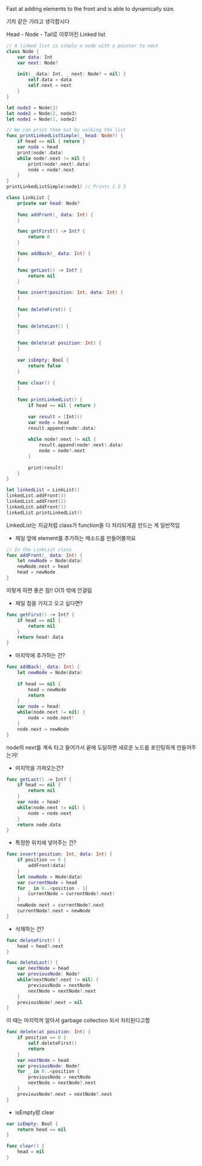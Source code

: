
Fast at  adding elements to the front
and is able to dynamically size.

기차 같은 거라고 생각합시다

Head - Node - Tail로 이루어진 Linked list

```swift
// A linked list is simply a node with a pointer to next
class Node {
	var data: Int
	var next: Node?
	
	init(_ data: Int, _ next: Node? = nil) {
		self.data = data
		self.next = next
	}
}

let node3 = Node(3)
let node2 = Node(2, node3)
let node1 = Node(1, node2)

// We can print them out by walking the list
func printLinkedListSimple(_ head: Node?) {
	if head == nil { return }
	var node = head
	print(node!.data)
	while node?.next != nil {
		print(node!.next!.data)
		node = node?.next
	}
}
printLinkedListSimple(node1) // Prints 1 2 3 
```

```swift
class LinkList {
    private var head: Node?
        
    func addFront(_ data: Int) {
    }

    func getFirst() -> Int? {
        return 0
    }

    func addBack(_ data: Int) {
    }

    func getLast() -> Int? {
        return nil
    }

    func insert(position: Int, data: Int) {
    }
    
    func deleteFirst() {
    }

    func deleteLast() {
    }
    
    func delete(at position: Int) {
    }
    
    var isEmpty: Bool {
        return false
    }
    
    func clear() {
    }
    
    func printLinkedList() {
        if head == nil { return }
        
        var result = [Int]()
        var node = head
        result.append(node!.data)
        
        while node?.next != nil {
            result.append(node!.next!.data)
            node = node?.next
        }
        
        print(result)
    }
}

let linkedList = LinkList()
linkedList.addFront(3)
linkedList.addFront(2)
linkedList.addFront(1)
linkedList.printLinkedList()
```

LinkedList는 지금처럼 class가 function들 다 처리되게끔 만드는 게 일반적임  

- 제일 앞에 element를 추가하는 메소드를 만들어볼까요
```swift
// In the LinkList class
func addFront(_ data: Int) {
	let newNode = Node(data)
	newNode.next = head
	head = newNode
}
```
이렇게 하면 좋은 점!! O(1) 밖에 안걸림

- 제일 첨을 가지고 오고 싶다면?
```swift
func getFirst() -> Int? {
	if head == nil {
		return nil
	}
	return head!.data
}
```

- 마지막에 추가하는 건?
```swift
func addBack(_ data: Int) {
	let newNode = Node(data)
	
	if head == nil {
		head = newNode
		return
	}
	var node = head!
	while(node.next != nil) {
		node = node.next!
	}
	node.next = newNode
}
```
node의 next를 계속 타고 들어가서 끝에 도달하면 새로운 노드를 포인팅하게 만들어주는거!  

- 마지막을 가져오는건?
```swift
func getLast() -> Int? {
	if head == nil {
		return nil
	}
	var node = head!
	while(node.next != nil) {
		node = node.next
	}
	return node.data
}
```

- 특정한 위치에 넣어주는 건?
```swift
func insert(position: Int, data: Int) {
	if position == 0 {
		addFront(data)
	}
	let newNode = Node(data)
	var currentNode = head
	for _ in 0..<position - 1{
		currentNode = currentNode?.next!		
	}
	newNode.next = currentNode?.next
	currentNode?.next = newNode
}
```

- 삭제하는 건?
```swift
func deleteFirst() {
	head = head?.next
}
```

```swift
func deleteLast() {
	var nextNode = head
	var previousNode: Node?
	while(nextNode?.next != nil) {
		previousNode = nextNode
		nextNode = nextNode?.next
	}
	previousNode?.next = nil
}
```
이 때는 마지막꺼 알아서 garbage collection 되서 처리된다고함


```swift
func delete(at position: Int) {
	if position == 0 {
		self.deleteFirst()
		return
	}
	var nextNode = head
	var previousNode: Node?
	for _ in 0..<position {
		previousNode = nextNode
		nextNode = nextNode?.next
	}
	previousNode?.next = nextNode?.next
}
```

- isEmpty랑 clear
```swift
var isEmpty: Bool {
	return head == nil
}

func clear() {
	head = nil
}
```

